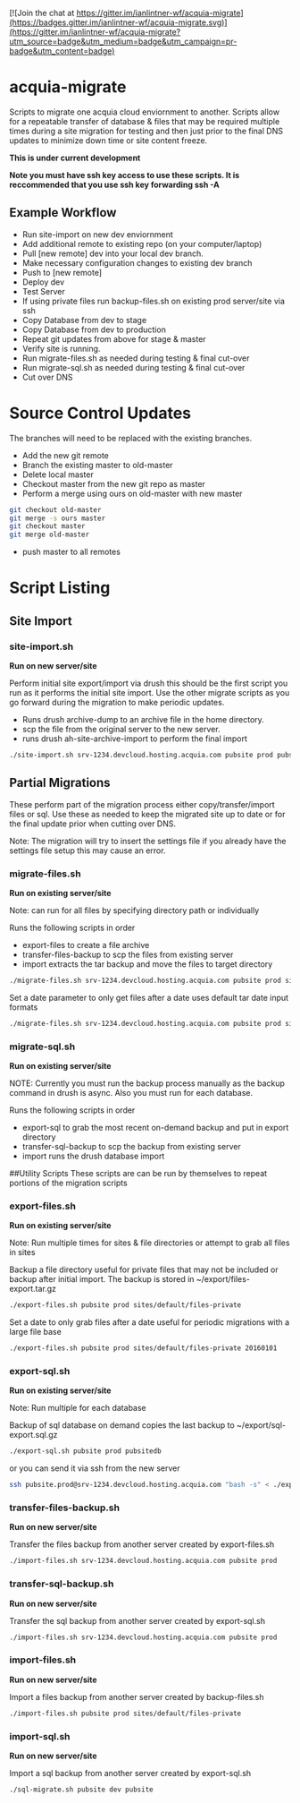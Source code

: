 [![Join the chat at https://gitter.im/ianlintner-wf/acquia-migrate](https://badges.gitter.im/ianlintner-wf/acquia-migrate.svg)](https://gitter.im/ianlintner-wf/acquia-migrate?utm_source=badge&utm_medium=badge&utm_campaign=pr-badge&utm_content=badge)

# acquia-migrate


Scripts to migrate one acquia cloud enviornment to another. Scripts allow for a repeatable transfer of database & files that may be required multiple times during a site migration for testing and then just prior to the final DNS updates to minimize down time or site content freeze.

**This is under current development**

**Note you must have ssh key access to use these scripts. It is reccommended that you use ssh key forwarding ssh -A**

## Example Workflow
- Run site-import on new dev enviornment
- Add additional remote to existing repo (on your computer/laptop)
- Pull [new remote] dev into your local dev branch.
- Make necessary configuration changes to existing dev branch
- Push to [new remote]
- Deploy dev
- Test Server
- If using private files run backup-files.sh on existing prod server/site via ssh
- Copy Database from dev to stage
- Copy Database from dev to production
- Repeat git updates from above for stage & master
- Verify site is running.
- Run migrate-files.sh as needed during testing & final cut-over
- Run migrate-sql.sh as needed during testing & final cut-over
- Cut over DNS

# Source Control Updates
The branches will need to be replaced with the existing branches.

- Add the new git remote
- Branch the existing master to old-master
- Delete local master
- Checkout master from the new git repo as master
- Perform a merge using ours on old-master with new master
```bash
git checkout old-master
git merge -s ours master
git checkout master
git merge old-master
```
- push master to all remotes

# Script Listing

## Site Import

### site-import.sh
**Run on new server/site**

Perform initial site export/import via drush this should be the first script you run as it performs the initial site
import. Use the other migrate scripts as you go forward during the migration to make periodic updates.

* Runs drush archive-dump to an archive file in the home directory.
* scp the file from the original server to the new server.
* runs drush ah-site-archive-import to perform the final import

```bash
./site-import.sh srv-1234.devcloud.hosting.acquia.com pubsite prod pubsite prod
```

## Partial Migrations
These perform part of the migration process either copy/transfer/import files or sql. Use these as needed to 
keep the migrated site up to date or for the final update prior when cutting over DNS.

Note: The migration will try to insert the settings file if you already have the settings file setup this may cause an error.

### migrate-files.sh
**Run on existing server/site**

Note: can run for all files by specifying directory path or individually 

Runs the following scripts in order
- export-files to create a file archive
- transfer-files-backup to scp the files from existing server
- import extracts the tar backup and move the files to target directory

```bash
./migrate-files.sh srv-1234.devcloud.hosting.acquia.com pubsite prod sites/default/files-private pubsite dev sites/default/files-private
```
Set a date parameter to only get files after a date uses default tar date input formats
```bash
./migrate-files.sh srv-1234.devcloud.hosting.acquia.com pubsite prod sites/default/files-private pubsite dev sites/default/files-private '5 days ago'
```

### migrate-sql.sh
**Run on existing server/site**

NOTE: Currently you must run the backup process manually as the backup command in drush is async.
Also you must run for each database.

Runs the following scripts in order
- export-sql to grab the most recent on-demand backup and put in export directory
- transfer-sql-backup to scp the backup from existing server
- import runs the drush database import

##Utility Scripts
These scripts are can be run by themselves to repeat portions of the migration scripts


### export-files.sh
**Run on existing server/site**

Note: Run multiple times for sites & file directories or attempt to grab all files in sites 

Backup a file directory useful for private files that may not be included or backup after initial import. The backup is stored in ~/export/files-export.tar.gz

```bash
./export-files.sh pubsite prod sites/default/files-private
```

Set a date to only grab files after a date useful for periodic migrations with a large file base
```bash
./export-files.sh pubsite prod sites/default/files-private 20160101
```

### export-sql.sh
**Run on existing server/site**

Note: Run multiple for each database

Backup of sql database on demand copies the last backup to ~/export/sql-export.sql.gz

```bash
./export-sql.sh pubsite prod pubsitedb
```

or you can send it via ssh from the new server

```bash
ssh pubsite.prod@srv-1234.devcloud.hosting.acquia.com "bash -s" < ./export-sql.bash "pubsite" "prod" "www"
```

### transfer-files-backup.sh
**Run on new server/site**

Transfer the files backup from another server created by export-files.sh

```bash
./import-files.sh srv-1234.devcloud.hosting.acquia.com pubsite prod
```

### transfer-sql-backup.sh
**Run on new server/site**

Transfer the sql backup from another server created by export-sql.sh

```bash
./import-files.sh srv-1234.devcloud.hosting.acquia.com pubsite prod
```



### import-files.sh
**Run on new server/site**

Import a files backup from another server created by backup-files.sh

```bash
./import-files.sh pubsite prod sites/default/files-private
```

### import-sql.sh
**Run on new server/site**

Import a sql backup from another server created by export-sql.sh

```bash
./sql-migrate.sh pubsite dev pubsite
```
